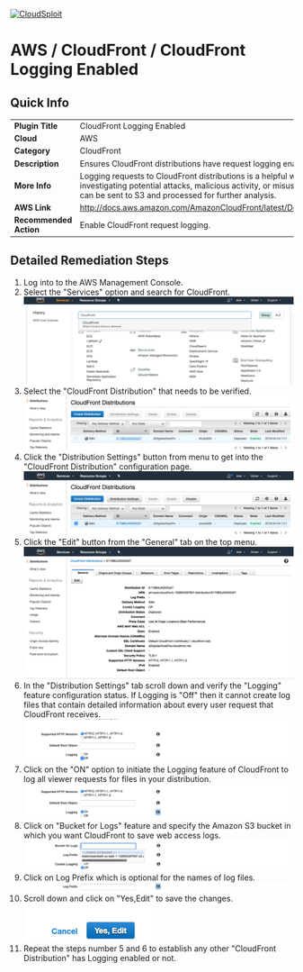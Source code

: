 [![CloudSploit](https://cloudsploit.com/img/logo-new-big-text-100.png "CloudSploit")](https://cloudsploit.com)

# AWS / CloudFront / CloudFront Logging Enabled

## Quick Info

| | |
|-|-|
| **Plugin Title** | CloudFront Logging Enabled |
| **Cloud** | AWS |
| **Category** | CloudFront |
| **Description** | Ensures CloudFront distributions have request logging enabled. |
| **More Info** | Logging requests to CloudFront distributions is a helpful way of detecting and investigating potential attacks, malicious activity, or misuse of backend resources. Logs can be sent to S3 and processed for further analysis. |
| **AWS Link** | http://docs.aws.amazon.com/AmazonCloudFront/latest/DeveloperGuide/AccessLogs.html |
| **Recommended Action** | Enable CloudFront request logging. |

## Detailed Remediation Steps
1. Log into to the AWS Management Console.
2. Select the "Services" option and search for CloudFront. </br> ![Step 2](/resources/aws/cloudfront/cloudfront-logging-enabled/step2.png "Step 2 - Services")
3. Select the "CloudFront Distribution" that needs to be verified.</br> ![Step 3](/resources/aws/cloudfront/cloudfront-logging-enabled/step3.png "Step 3 - CloudFront Distribution")
4. Click the "Distribution Settings" button from menu to get into the "CloudFront Distribution" configuration page. </br>![Step 4](/resources/aws/cloudfront/cloudfront-logging-enabled/step4.png "Step 4 - Distribution Settings")
5. Click the "Edit" button from the  "General" tab on the top menu. </br> ![Step 5](/resources/aws/cloudfront/cloudfront-logging-enabled/step5.png "Step 5 - Edit ")
6. In the "Distribution Settings" tab scroll down and verify the "Logging" feature configuration status. If Logging is "Off" then it cannot create log files that contain detailed information about every user request that CloudFront receives.</br> ![Step 6](/resources/aws/cloudfront/cloudfront-logging-enabled/step6.png "Step 6 - Logging")
7. Click on the "ON" option to initiate the Logging feature of CloudFront to log all viewer requests for files in your distribution.</br> ![Step 7](/resources/aws/cloudfront/cloudfront-logging-enabled/step7.png "Step 7 - ON")
8. Click on "Bucket for Logs" feature and specify the Amazon S3 bucket in which you want CloudFront to save web access logs.</br> ![Step 8](/resources/aws/cloudfront/cloudfront-logging-enabled/step8.png "Step 8 - Bucket for Logs")
9. Click on Log Prefix which is optional for the names of log files.</br> ![Step 9](/resources/aws/cloudfront/cloudfront-logging-enabled/step9.png "Step 9 - Log Prefix")
10. Scroll down and click on "Yes,Edit" to save the changes.</br>![Step 10](/resources/aws/cloudfront/cloudfront-logging-enabled/step10.png "Step 10 - Edit")
11. Repeat the steps number 5 and 6 to establish any other "CloudFront Distribution" has Logging enabled or not.
